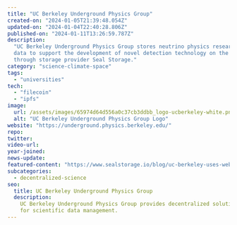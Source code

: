```yaml
---
title: "UC Berkeley Underground Physics Group"
created-on: "2024-01-05T21:39:48.054Z"
updated-on: "2024-01-04T22:40:28.806Z"
published-on: "2024-01-11T13:26:59.787Z"
description:
  "UC Berkeley Underground Physics Group stores neutrino physics research
  data to support the development of novel detection technology on the Filecoin network
  through storage provider Seal Storage."
category: "science-climate-space"
tags:
  - "universities"
tech:
  - "filecoin"
  - "ipfs"
image:
  url: /assets/images/65974d64d556a0c37cb3ddbb_logo-ucberkeley-white.png
  alt: "UC Berkeley Underground Physics Group Logo"
website: "https://underground.physics.berkeley.edu/"
repo:
twitter:
video-url:
year-joined:
news-update:
featured-content: "https://www.sealstorage.io/blog/uc-berkeley-uses-web3-decentralized-storage-for-neutrino-research-data"
subcategories:
  - decentralized-science
seo:
  title: UC Berkeley Underground Physics Group
  description:
    UC Berkeley Underground Physics Group provides decentralized solutions
    for scientific data management.
---
```

